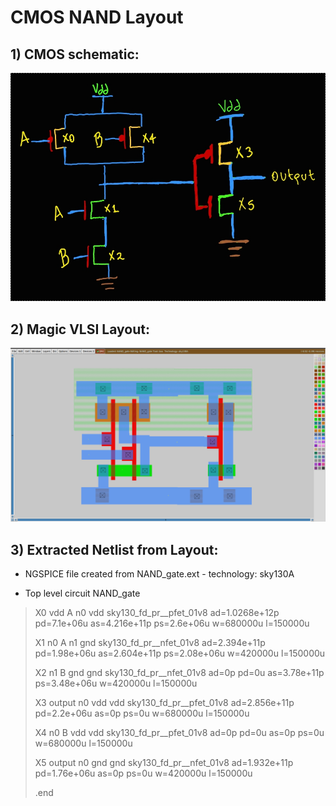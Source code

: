 # CMOS NAND Layout

## 1) CMOS schematic:
![img](/Images/NAND_s.jpg)

## 2) Magic VLSI Layout:
![img](/Images/NAND.png)

## 3) Extracted Netlist from Layout:
* NGSPICE file created from NAND_gate.ext - technology: sky130A

* Top level circuit NAND_gate

> X0 vdd A n0 vdd sky130_fd_pr__pfet_01v8 ad=1.0268e+12p pd=7.1e+06u as=4.216e+11p ps=2.6e+06u w=680000u l=150000u
> 
> X1 n0 A n1 gnd sky130_fd_pr__nfet_01v8 ad=2.394e+11p pd=1.98e+06u as=2.604e+11p ps=2.08e+06u w=420000u l=150000u
> 
> X2 n1 B gnd gnd sky130_fd_pr__nfet_01v8 ad=0p pd=0u as=3.78e+11p ps=3.48e+06u w=420000u l=150000u
> 
> X3 output n0 vdd vdd sky130_fd_pr__pfet_01v8 ad=2.856e+11p pd=2.2e+06u as=0p ps=0u w=680000u l=150000u
> 
> X4 n0 B vdd vdd sky130_fd_pr__pfet_01v8 ad=0p pd=0u as=0p ps=0u w=680000u l=150000u
> 
> X5 output n0 gnd gnd sky130_fd_pr__nfet_01v8 ad=1.932e+11p pd=1.76e+06u as=0p ps=0u w=420000u l=150000u
> 
> .end
